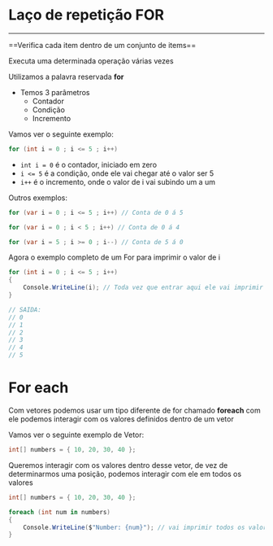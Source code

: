 # Laço de repetição FOR
---

==Verifica cada item dentro de um conjunto de items==

Executa uma determinada operação várias vezes

Utilizamos a palavra reservada __for__

- Temos 3 parâmetros
    - Contador
    - Condição
    - Incremento

Vamos ver o seguinte exemplo:

```csharp
for (int i = 0 ; i <= 5 ; i++)
```

- `int i = 0` é o contador, iniciado em zero
- `i <= 5` é a condição, onde ele vai chegar até o valor ser 5
- `i++` é o incremento, onde o valor de i vai subindo um a um

Outros exemplos:

```csharp
for (var i = 0 ; i <= 5 ; i++) // Conta de 0 á 5

for (var i = 0 ; i < 5 ; i++) // Conta de 0 á 4

for (var i = 5 ; i >= 0 ; i--) // Conta de 5 á 0
```

Agora o exemplo completo de um For para imprimir o valor de i

```csharp
for (int i = 0 ; i <= 5 ; i++)
{
    Console.WriteLine(i); // Toda vez que entrar aqui ele vai imprimir o i
}

// SAIDA: 
// 0
// 1
// 2
// 3
// 4
// 5
```

# For each

Com vetores podemos usar um tipo diferente de for chamado __foreach__ com ele podemos interagir com os valores definidos dentro de um vetor

Vamos ver o seguinte exemplo de Vetor:

```csharp
int[] numbers = { 10, 20, 30, 40 };
```

Queremos interagir com os valores dentro desse vetor, de vez de determinarmos uma posição, podemos interagir com ele em todos os valores

```csharp
int[] numbers = { 10, 20, 30, 40 };

foreach (int num in numbers)
{
    Console.WriteLine($"Number: {num}"); // vai imprimir todos os valores
}
```